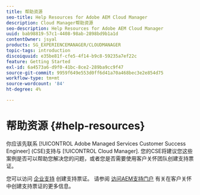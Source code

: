```yaml
---
title: 帮助资源
seo-title: Help Resources for Adobe AEM Cloud Manager
description: Cloud Manager帮助资源
seo-description: Help Resources for Adobe AEM Cloud Manager
uuid: bab98819-57c1-4408-98ab-2898bd9b1a1d
contentOwner: jsyal
products: SG_EXPERIENCEMANAGER/CLOUDMANAGER
topic-tags: introduction
discoiquuid: e35be81f-cfe5-4f14-b9c8-59235a7ef22c
feature: Getting Started
exl-id: 6a4573a6-d9f0-41bc-8ce2-289ba9cc9f47
source-git-commit: 9959f649e553d0ff6d41a70a468bec3e2e854d75
workflow-type: tm+mt
source-wordcount: '84'
ht-degree: 4%

---
```


# 帮助资源 {#help-resources}

你应该先联系 [!UICONTROL Adobe Managed Services Customer Success Engineer] (CSE)支持与 [!UICONTROL Cloud Manager]. 您的CSE将建议您这些案例是否可以帮助您解决您的问题，或者您是否需要使用客户关怀团队创建支持票证。

您可以访问 [企业支持](https://experienceleague.adobe.com/?lang=en&amp;support-tab=home#support) 创建支持票证。 请参阅 [访问AEM支持门户](https://helpx.adobe.com/enterprise/using/support-and-expert-services.html) 有关在客户关怀中创建支持票证的更多信息。

